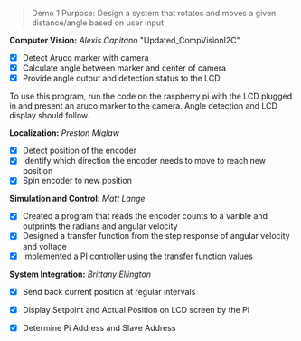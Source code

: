 > Demo 1 Purpose: Design a system that rotates and moves a given distance/angle based on user input 


**Computer Vision:** *Alexis Capitano*
"Updated_CompVisionI2C"

- [x] Detect Aruco marker with camera
- [x] Calculate angle between marker and center of camera 
- [x] Provide angle output and detection status to the LCD 

To use this program, run the code on the raspberry pi with the LCD plugged in and present an aruco marker to the camera. 
Angle detection and LCD display should follow. 

**Localization:** *Preston Miglaw*

- [x] Detect position of the encoder
- [x] Identify which direction the encoder needs to move to reach new position
- [x] Spin encoder to new position

**Simulation and Control:** *Matt Lange*

- [x] Created a program that reads the encoder counts to a varible and outprints the radians and angular velocity
- [x] Designed a transfer function from the step response of angular velocity and voltage
- [x] Implemented a PI controller using the transfer function values

**System Integration:** *Brittany Ellington*

- [x] Send back current position at regular intervals
- [x] Display Setpoint and Actual Position on LCD screen by the Pi
- [x] Determine Pi Address and Slave Address

